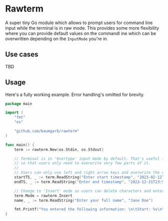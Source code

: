 # Rawterm

A super tiny Go module which allows to prompt users for command line input while the terminal is in raw mode. This provides some more flexibility where you can provide default values on the commandl ine which can be overwritten depending on the `InputMode` you're in.

## Use cases

TBD

## Usage

Here's a fully working example. Error handling's omitted for brevity.

```go
package main

import (
	"fmt"
	"os"

	"github.com/baumgarb/rawterm"
)

func main() {
	term := rawterm.New(os.Stdin, os.Stdout)

	// Terminal is in 'Overtype' input mode by default. That's useful if you're asking for input with a specific length and in a specific format
	// so that users only need to overwrite very few parts of it.
	//
	// Users can only use left and right arrow keys and overwrite the character at the cursor. Nothing else.
	startTS, _ := term.ReadString("Enter start timestamp", "2023-02-12T15:00:00.000Z")
	endTS, _ := term.ReadString("Enter end timestamp", "2023-12-31T23:59:59.999Z")

	// Change to 'Insert' mode so users can delete characters and enter an answer of variable length
	term.Mode = rawterm.Insert
	name, _ := term.ReadString("Enter your full name", "Jane Doe")

	fmt.Printf("You entered the following information: \n\tStart: %v\n\tEnd: %v\n\tFull name: %v\n", startTS, endTS, name)
}
```
